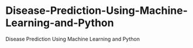 # Disease-Prediction-Using-Machine-Learning-and-Python
Disease Prediction Using Machine Learning and Python
